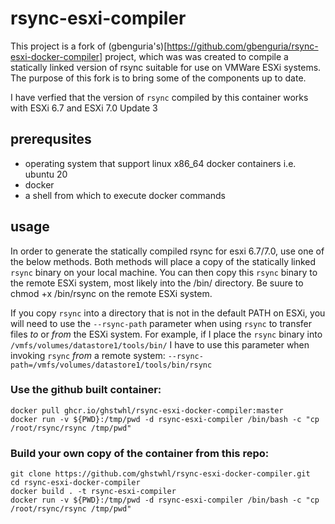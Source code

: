 # rsync-esxi-compiler
This project is a fork of (gbenguria's)[https://github.com/gbenguria/rsync-esxi-docker-compiler] project, which was was created to compile a statically linked version of rsync suitable for use on VMWare ESXi systems.  The purpose of this fork is to bring some of the components up to date.

I have verfied that the version of `rsync` compiled by this container works with ESXi 6.7 and ESXi 7.0 Update 3

## prerequsites

* operating system that support linux x86_64 docker containers i.e. ubuntu 20
* docker 
* a shell from which to execute docker commands

## usage
In order to generate the statically compiled rsync for esxi 6.7/7.0, use one of the below methods.  Both methods will place a copy of the statically linked `rsync` binary on your local machine.  You can then copy this `rsync` binary to the remote ESXi system, most likely into the /bin/ directory.  Be suure to chmod +x /bin/rsync on the remote ESXi system.

If you copy `rsync` into a directory that is not in the default PATH on ESXi, you will need to use the `--rsync-path` parameter when using `rsync` to transfer files *to* or *from* the ESXi system.  For example, if I place the `rsync` binary into `/vmfs/volumes/datastore1/tools/bin/` I have to use this parameter when invoking `rsync` *from* a remote system:  `--rsync-path=/vmfs/volumes/datastore1/tools/bin/rsync`


### Use the github built container:
```
docker pull ghcr.io/ghstwhl/rsync-esxi-docker-compiler:master
docker run -v ${PWD}:/tmp/pwd -d rsync-esxi-compiler /bin/bash -c "cp /root/rsync/rsync /tmp/pwd"
```

### Build your own copy of the container from this repo:
```
git clone https://github.com/ghstwhl/rsync-esxi-docker-compiler.git
cd rsync-esxi-docker-compiler
docker build . -t rsync-esxi-compiler
docker run -v ${PWD}:/tmp/pwd -d rsync-esxi-compiler /bin/bash -c "cp /root/rsync/rsync /tmp/pwd"
```

